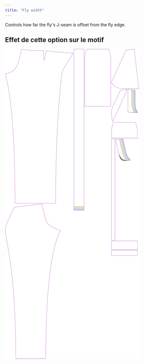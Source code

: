 ```yaml
---
title: "Fly width"
---
```


Controls how far the fly's J-seam is offset from the fly edge.

## Effet de cette option sur le motif

![This image shows the effect of this option by superimposing several variants that have a different value for this option](charlie_flywidth_sample.svg "Effect of this option on the pattern")
